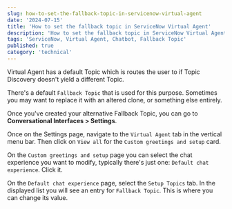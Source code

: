 ```yaml
---
slug: how-to-set-the-fallback-topic-in-servicenow-virtual-agent
date: '2024-07-15'
title: 'How to set the fallback topic in ServiceNow Virtual Agent'
description: 'How to set the fallback topic in ServiceNow Virtual Agent'
tags: 'ServiceNow, Virtual Agent, Chatbot, Fallback Topic'
published: true
category: 'technical'
---
```


Virtual Agent has a default Topic which is routes the user to if Topic Discovery doesn't yield a different Topic.

There's a default `Fallback Topic` that is used for this purpose. Sometimes you may want to replace it with an altered clone, or something else entirely.

Once you've created your alternative Fallback Topic, you can go to **Conversational Interfaces > Settings**.

Once on the Settings page, navigate to the `Virtual Agent` tab in the vertical menu bar. Then click on `View all` for the `Custom greetings and setup` card.

On the `Custom greetings and setup` page you can select the chat experience you want to modify, typically there's just one: `Default chat experience`. Click it.

On the `Default chat experience` page, select the `Setup Topics` tab. In the displayed list you will see an entry for `Fallback Topic`. This is where you can change its value.
